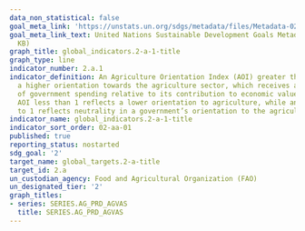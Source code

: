 ```yaml
---
data_non_statistical: false
goal_meta_link: 'https://unstats.un.org/sdgs/metadata/files/Metadata-02-0A-01.pdf '
goal_meta_link_text: United Nations Sustainable Development Goals Metadata (PDF 223
  KB)
graph_title: global_indicators.2-a-1-title
graph_type: line
indicator_number: 2.a.1
indicator_definition: An Agriculture Orientation Index (AOI) greater than 1 reflects
  a higher orientation towards the agriculture sector, which receives a higher share
  of government spending relative to its contribution to economic value-added. An
  AOI less than 1 reflects a lower orientation to agriculture, while an AOI equal
  to 1 reflects neutrality in a government’s orientation to the agriculture sector.
indicator_name: global_indicators.2-a-1-title
indicator_sort_order: 02-aa-01
published: true
reporting_status: nostarted
sdg_goal: '2'
target_name: global_targets.2-a-title
target_id: 2.a
un_custodian_agency: Food and Agricultural Organization (FAO)
un_designated_tier: '2'
graph_titles:
- series: SERIES.AG_PRD_AGVAS
  title: SERIES.AG_PRD_AGVAS
---
```


